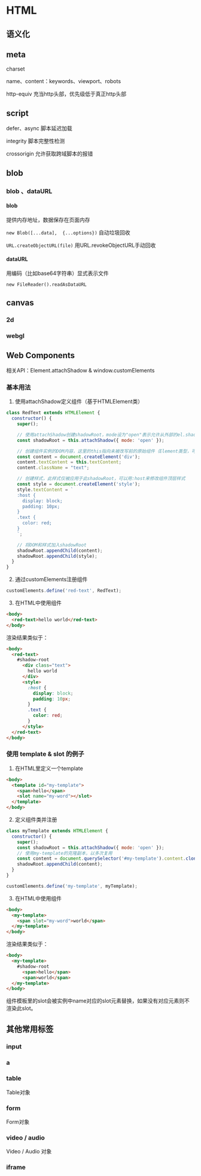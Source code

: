 
# HTML

## 语义化

## meta

charset

name、content：keywords、viewport、robots

http-equiv 充当http头部，优先级低于真正http头部

## script

defer、async 脚本延迟加载

integrity 脚本完整性检测

crossorigin 允许获取跨域脚本的报错

## blob

### blob 、dataURL

#### blob

提供内存地址，数据保存在页面内存

`new Blob([...data],  {...options})` 自动垃圾回收

`URL.createObjectURL(file)` 用URL.revokeObjectURL手动回收

#### dataURL

用编码（比如base64字符串）显式表示文件

`new FileReader().readAsDataURL`

## canvas

### 2d

### webgl



## Web Components


相关API：Element.attachShadow & window.customElements

### 基本用法

1. 使用attachShadow定义组件（基于HTMLElement类）

```js
class RedText extends HTMLElement {
  constructor() {
    super();

    // 使用attachShadow创建shadowRoot，mode设为"open"表示允许从外部的el.shadowRoot来读取此shadowRoot
    const shadowRoot = this.attachShadow({ mode: 'open' });

    // 创建组件实例的DOM内容，这里的this指向未被改写前的原始组件（Element类型，可以使用this.innerHTML、this.attributes等API）
    const content = document.createElement('div');
    content.textContent = this.textContent;
    content.className = "text";

    // 创建样式，此样式仅被应用于此shadowRoot，可以用:host来修改组件顶层样式
    const style = document.createElement('style');
    style.textContent = `
    :host {
      display: block; 
      padding: 10px; 
    }
    .text {
      color: red;
    } 
    `;

    // 将DOM和样式加入shadowRoot
    shadowRoot.appendChild(content);
    shadowRoot.appendChild(style);
  }
}
``` 

2. 通过customElements注册组件

```js
customElements.define('red-text', RedText);
```

3. 在HTML中使用组件

```html
<body>
  <red-text>hello world</red-text>
</body>
```

渲染结果类似于：

```html
<body>
  <red-text>
    #shadow-root
      <div class="text">
        hello world
      </div>
      <style>
        :host {
          display: block; 
          padding: 10px; 
        }
        .text {
          color: red;
        } 
      </style>
  </red-text>
</body>
```

### 使用 template & slot 的例子

1. 在HTML里定义一个template

```html
<body>
  <template id="my-template">
    <span>hello</span>
    <slot name="my-word"></slot>
  </template>
</body>
```

2. 定义组件类并注册

```js
class myTemplate extends HTMLElement {
  constructor() {
    super();
    const shadowRoot = this.attachShadow({ mode: 'open' });
    // 使用my-template的克隆副本，以多次复用
    const content = document.querySelector('#my-template').content.cloneNode(true);
    shadowRoot.appendChild(content);
  }
}

customElements.define('my-template', myTemplate);
```

3. 在HTML中使用组件

```html
<body>
  <my-template>
    <span slot="my-word">world</span>
  </my-template>
</body>
```

渲染结果类似于：

```html
<body>
  <my-template>
    #shadow-root
      <span>hello</span>
      <span>world</span>
  </my-template>
</body>
```

组件模板里的slot会被实例中name对应的slot元素替换，如果没有对应元素则不渲染此slot。



## 其他常用标签

### input

### a

### table

Table对象

### form

Form对象

### video / audio

Video / Audio 对象

### iframe
